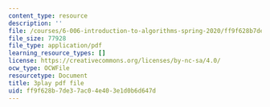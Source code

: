 ```yaml
---
content_type: resource
description: ''
file: /courses/6-006-introduction-to-algorithms-spring-2020/ff9f628b7de37ac04e403e1d0b6d647d_r4-cftqTcdI.pdf
file_size: 77928
file_type: application/pdf
learning_resource_types: []
license: https://creativecommons.org/licenses/by-nc-sa/4.0/
ocw_type: OCWFile
resourcetype: Document
title: 3play pdf file
uid: ff9f628b-7de3-7ac0-4e40-3e1d0b6d647d
---
```


